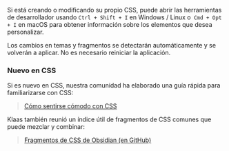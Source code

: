 Si está creando o modificando su propio CSS, puede abrir las herramientas de desarrollador usando `Ctrl + Shift + I` en Windows / Linux o` Cmd + Opt + I` en macOS para obtener información sobre los elementos que desea personalizar.

Los cambios en temas y fragmentos se detectarán automáticamente y se volverán a aplicar. No es necesario reiniciar la aplicación.

### Nuevo en CSS

Si es nuevo en CSS, nuestra comunidad ha elaborado una guía rápida para familiarizarse con CSS:

> [Cómo sentirse cómodo con CSS](https://forum.obsidian.md/t/getting-comfortable-with-obsidian-css/133)

Klaas también reunió un índice útil de fragmentos de CSS comunes que puede mezclar y combinar:

> [Fragmentos de CSS de Obsidian (en GitHub)](https://github.com/Dmitriy-Shulha/obsidian-css-snippets/tree/master/Snippets)